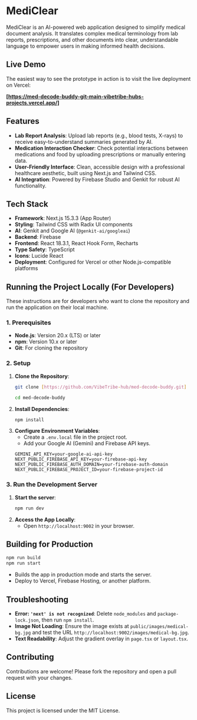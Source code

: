 
# MediClear

MediClear is an AI-powered web application designed to simplify medical document analysis. It translates complex medical terminology from lab reports, prescriptions, and other documents into clear, understandable language to empower users in making informed health decisions.

## Live Demo

The easiest way to see the prototype in action is to visit the live deployment on Vercel:

**[https://med-decode-buddy-git-main-vibetribe-hubs-projects.vercel.app/]**


## Features
- **Lab Report Analysis**: Upload lab reports (e.g., blood tests, X-rays) to receive easy-to-understand summaries generated by AI.
- **Medication Interaction Checker**: Check potential interactions between medications and food by uploading prescriptions or manually entering data.
- **User-Friendly Interface**: Clean, accessible design with a professional healthcare aesthetic, built using Next.js and Tailwind CSS.
- **AI Integration**: Powered by Firebase Studio and Genkit for robust AI functionality.

## Tech Stack
- **Framework**: Next.js 15.3.3 (App Router)
- **Styling**: Tailwind CSS with Radix UI components
- **AI**: Genkit and Google AI (`@genkit-ai/googleai`)
- **Backend**: Firebase
- **Frontend**: React 18.3.1, React Hook Form, Recharts
- **Type Safety**: TypeScript
- **Icons**: Lucide React
- **Deployment**: Configured for Vercel or other Node.js-compatible platforms

## Running the Project Locally (For Developers)

These instructions are for developers who want to clone the repository and run the application on their local machine.

### 1. Prerequisites
- **Node.js**: Version 20.x (LTS) or later
- **npm**: Version 10.x or later
- **Git**: For cloning the repository

### 2. Setup
1.  **Clone the Repository**:
    ```bash
    git clone [https://github.com/VibeTribe-hub/med-decode-buddy.git]
	
    cd med-decode-buddy
    ```
2.  **Install Dependencies**:
    ```bash
    npm install
    ```
3.  **Configure Environment Variables**:
    - Create a `.env.local` file in the project root.
    - Add your Google AI (Gemini) and Firebase API keys.
    ```env
    GEMINI_API_KEY=your-google-ai-api-key
    NEXT_PUBLIC_FIREBASE_API_KEY=your-firebase-api-key
    NEXT_PUBLIC_FIREBASE_AUTH_DOMAIN=your-firebase-auth-domain
    NEXT_PUBLIC_FIREBASE_PROJECT_ID=your-firebase-project-id
    ```

### 3. Run the Development Server
1.  **Start the server**:
    ```bash
    npm run dev
    ```
2.  **Access the App Locally**:
    - Open `http://localhost:9002` in your browser.


## Building for Production
```bash
npm run build
npm run start
````

  - Builds the app in production mode and starts the server.
  - Deploy to Vercel, Firebase Hosting, or another platform.

## Troubleshooting

  - **Error: `'next' is not recognized`**: Delete `node_modules` and `package-lock.json`, then run `npm install`.
  - **Image Not Loading**: Ensure the image exists at `public/images/medical-bg.jpg` and test the URL `http://localhost:9002/images/medical-bg.jpg`.
  - **Text Readability**: Adjust the gradient overlay in `page.tsx` or `layout.tsx`.

## Contributing

Contributions are welcome\! Please fork the repository and open a pull request with your changes.

## License

This project is licensed under the MIT License.

